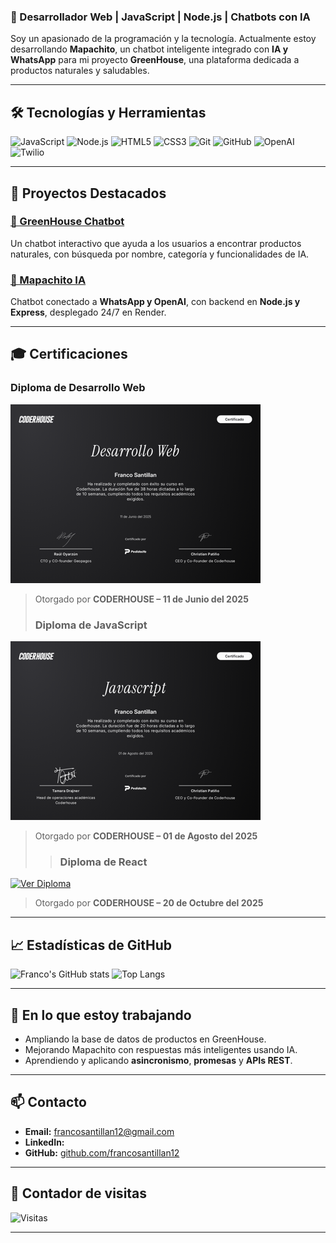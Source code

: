 
### 🚀 Desarrollador Web | JavaScript | Node.js | Chatbots con IA  

Soy un apasionado de la programación y la tecnología. Actualmente estoy desarrollando **Mapachito**, un chatbot inteligente integrado con **IA y WhatsApp** para mi proyecto **GreenHouse**, una plataforma dedicada a productos naturales y saludables.

---

## 🛠️ Tecnologías y Herramientas  

![JavaScript](https://img.shields.io/badge/JavaScript-F7DF1E?style=for-the-badge&logo=javascript&logoColor=black)
![Node.js](https://img.shields.io/badge/Node.js-43853D?style=for-the-badge&logo=node.js&logoColor=white)
![HTML5](https://img.shields.io/badge/HTML5-E34F26?style=for-the-badge&logo=html5&logoColor=white)
![CSS3](https://img.shields.io/badge/CSS3-1572B6?style=for-the-badge&logo=css3&logoColor=white)
![Git](https://img.shields.io/badge/Git-F05032?style=for-the-badge&logo=git&logoColor=white)
![GitHub](https://img.shields.io/badge/GitHub-181717?style=for-the-badge&logo=github&logoColor=white)
![OpenAI](https://img.shields.io/badge/OpenAI-412991?style=for-the-badge&logo=openai&logoColor=white)
![Twilio](https://img.shields.io/badge/Twilio-F22F46?style=for-the-badge&logo=twilio&logoColor=white)

---

## 📌 Proyectos Destacados  

### [🌱 GreenHouse Chatbot](https://francosantillan12.github.io/greenhouse/)  
Un chatbot interactivo que ayuda a los usuarios a encontrar productos naturales, con búsqueda por nombre, categoría y funcionalidades de IA.  

### [🤖 Mapachito IA](https://github.com/francosantillan12/Mapachito-IA)  
Chatbot conectado a **WhatsApp y OpenAI**, con backend en **Node.js y Express**, desplegado 24/7 en Render.  

---

## 🎓 Certificaciones  

### Diploma de Desarrollo Web  
[![Ver Diploma](https://github.com/francosantillan12/certificados/blob/main/diploma-miniatura.png?raw=true)](https://github.com/francosantillan12/certificados/blob/main/diploma-desarrollo-web.png)

> Otorgado por **CODERHOUSE – 11 de Junio del 2025**
>
> ### Diploma de JavaScript  
[![Ver Diploma](https://github.com/francosantillan12/certificados/blob/main/diploma-javascript-miniatura.png?raw=true)](https://github.com/francosantillan12/certificados/blob/main/diploma-JAVASCRIPT.png?raw=true)  
> Otorgado por **CODERHOUSE – 01 de Agosto del 2025**
>
> > ### Diploma de React  
[![Ver Diploma](https://github.com/francosantillan12/certificados4/blob/main/diploma-react-miniatura.png?raw=true)](https://github.com/francosantillan12/certificados4/blob/main/diploma-react.pdf?raw=true)  
> Otorgado por **CODERHOUSE – 20 de Octubre del 2025**


---

## 📈 Estadísticas de GitHub  

![Franco's GitHub stats](https://github-readme-stats.vercel.app/api?username=francosantillan12&show_icons=true&theme=tokyonight)
![Top Langs](https://github-readme-stats.vercel.app/api/top-langs/?username=francosantillan12&layout=compact&theme=tokyonight)

---

## 🌱 En lo que estoy trabajando  
- Ampliando la base de datos de productos en GreenHouse.  
- Mejorando Mapachito con respuestas más inteligentes usando IA.  
- Aprendiendo y aplicando **asincronismo**, **promesas** y **APIs REST**.  

---

## 📫 Contacto  

- **Email:** francosantillan12@gmail.com  
- **LinkedIn:** 
- **GitHub:** [github.com/francosantillan12](https://github.com/francosantillan12)  

---

## 👀 Contador de visitas  

![Visitas](https://komarev.com/ghpvc/?username=francosantillan12&label=VISITAS&color=blue&style=for-the-badge)

---

